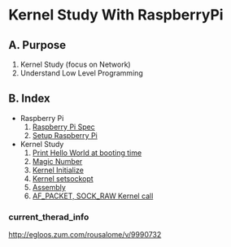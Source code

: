 <link rel="stylesheet" type="text/css" media="all" href="https://shlomo90.github.io/homepage.css" />

# Kernel Study With RaspberryPi

## A. Purpose

1. Kernel Study (focus on Network)
2. Understand Low Level Programming

## B. Index

* Raspberry Pi
    1. [Raspberry Pi Spec](raspberry_spec.md)
    2. [Setup Raspberry Pi](raspberry_setup.md)
* Kernel Study
    1. [Print Hello World at booting time](hello_world.md)
    2. [Magic Number](magic_number.md)
    3. [Kernel Initialize](kernel_init.md)
	5. [Kernel setsockopt](setsockopt_process.md)
    6. [Assembly](assembly.md)
    7. [AF_PACKET, SOCK_RAW Kernel call](af_packet_sock_raw.md)

### current_therad_info

http://egloos.zum.com/rousalome/v/9990732
